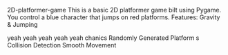 
 2D-platformer-game
This is a basic 2D platformer game 
bilt using Pygame. You control a blue 
character that jumps on red platforms.
Features: Gravity &amp;
Jumping






yeah yeah yeah yeah yeah
chanics Randomly Generated Platform
s Collision Detection  Smooth Movement

 